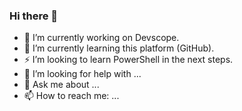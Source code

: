 ### Hi there 👋


- 🔭 I’m currently working on Devscope.
- 🌱 I’m currently learning this platform (GitHub).
- ⚡ I’m looking to learn PowerShell in the next steps.
- 🤔 I’m looking for help with ...
- 💬 Ask me about ...
- 📫 How to reach me: ...
